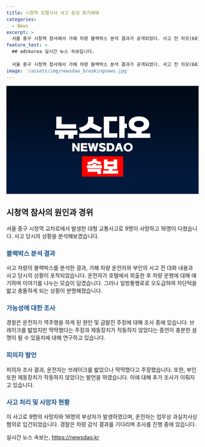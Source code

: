 ```yaml
---
title: 시청역 호텔식사 사고 음성 화기애애
categories:
  - News
excerpt: >
  서울 중구 시청역 참사에서 가해 차량 블랙박스 분석 결과가 공개되었다. 사고 전 차모(68)와 아내의 대화 내용과 사고 경위가 밝혀졌는데, 차량이 역주행하며 충돌한 과정이 녹음되었다. 수색결과 차씨가 일방통행로로 잘못 접어들어 역주행하다가 사고를 낸 것으로 나타났으며, 조사 중에는 급발진 가능성과 브레이크 착각 가능성도 검토 중이다. 이어 차모는 브레이크를 밟았으나 딱딱했다며 급발진 주장했고, 이에 대한 추가 조사가 이뤄졌다. 9명의 사망자와 16명의 부상자가 생긴 이 참사로 인해 차씨는 3조 1항 업무상 과실치사상 혐의로 입건됐으며, 경찰은 국립과학수사연구원의 결과를 기다리고 있다.
feature_text: >
  ## adskorea 실시간 뉴스 속보입니다.

  서울 중구 시청역 참사에서 가해 차량 블랙박스 분석 결과가 공개되었다. 사고 전 차모(68)와 아내의 대화 내용과 사고 경위가 밝혀졌는데, 차량이 역주행하며 충돌한 과정이 녹음되었다. 수색결과 차씨가 일방통행로로 잘못 접어들어 역주행하다가 사고를 낸 것으로 나타났으며, 조사 중에는 급발진 가능성과 브레이크 착각 가능성도 검토 중이다. 이어 차모는 브레이크를 밟았으나 딱딱했다며 급발진 주장했고, 이에 대한 추가 조사가 이뤄졌다. 9명의 사망자와 16명의 부상자가 생긴 이 참사로 인해 차씨는 3조 1항 업무상 과실치사상 혐의로 입건됐으며, 경찰은 국립과학수사연구원의 결과를 기다리고 있다.
image: '/assets/img/newsdao_breakingnews.jpg'
---
```


<p><img src="/assets/img/newsdao_breakingnews.jpg" alt="adskorea 속보" /></p>

<h2 data-ke-size="size26">시청역 참사의 원인과 경위</h2>

<p data-ke-size="size16">서울 중구 시청역 교차로에서 발생한 대형 교통사고로 9명이 사망하고 16명이 다쳤습니다. 사고 당시의 상황을 분석해보겠습니다.</p>

<h3><b><span style="color: #1a5490;">블랙박스 분석 결과</span></b></h3>

<p data-ke-size="size16">사고 차량의 블랙박스를 분석한 결과, 가해 차량 운전자와 부인의 사고 전 대화 내용과 사고 당시의 상황이 포착되었습니다. 운전자가 호텔에서 외출한 후 차량 운행에 대해 얘기하며 이야기를 나누는 모습이 담겼습니다. 그러나 일방통행로로 오도급하여 차단턱을 밟고 충돌하게 되는 상황이 분명해졌습니다.</p>

<h3><b><span style="color: #1a5490;">가능성에 대한 조사</span></b></h3>

<p data-ke-size="size16">경찰은 운전자가 역주행을 하게 된 원인 및 급발진 주장에 대해 조사 중에 있습니다. 브레이크를 밟었지만 딱딱했다는 주장과 제동장치가 작동하지 않았다는 증언이 충분한 설명이 될 수 있을지에 대해 연구하고 있습니다.</p>

<h3><b><span style="color: #1a5490;">피의자 발언</span></b></h3>

<p data-ke-size="size16">피의자 조사 결과, 운전자는 브레이크를 밟았으나 딱딱했다고 주장했습니다. 또한, 부인 또한 제동장치가 작동하지 않았다는 발언을 하였습니다. 이에 대해 추가 조사가 이뤄지고 있습니다.</p>

<h3><b><span style="color: #1a5490;">사고 처리 및 사망자 현황</span></b></h3>

<p data-ke-size="size16">이 사고로 9명의 사망자와 16명의 부상자가 발생하였으며, 운전자는 업무상 과실치사상 혐의로 입건되었습니다. 경찰은 차량 감식 결과를 기다리며 조사를 진행 중에 있습니다.</p>
실시간 뉴스 속보는, <a href="https://newsdao.kr" rel="dofollow">https://newsdao.kr</a>


